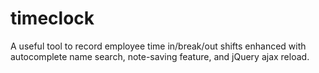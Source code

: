 # timeclock

A useful tool to record employee time in/break/out shifts enhanced with autocomplete name search, note-saving feature, and jQuery ajax reload.

#
